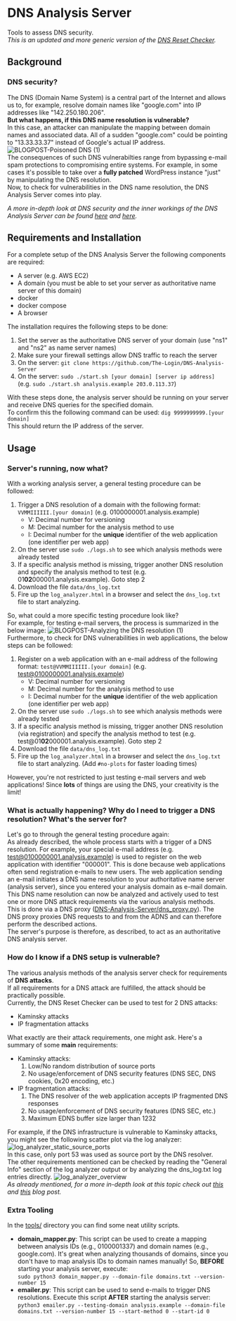 # DNS Analysis Server
Tools to assess DNS security.  
*This is an updated and more generic version of the [DNS Reset Checker](https://github.com/The-Login/DNS-Reset-Checker).*
## Background
### DNS security?  
The DNS (Domain Name System) is a central part of the Internet and allows us to, for example, resolve domain names like "google.com" into IP addresses like "142.250.180.206".  
**But what happens, if this DNS name resolution is vulnerable?**  
In this case, an attacker can manipulate the mapping between domain names and associated data. All of a sudden "google.com" could be pointing to "13.33.33.37" instead of Google's actual IP address.  
![BLOGPOST-Poisoned DNS (1)](https://user-images.githubusercontent.com/84237895/188393745-80f199f9-ee7f-419d-9969-41dc18d094ec.png)  
The consequences of such DNS vulnerabilties range from bypassing e-mail spam protections to compromising entire systems. For example, in some cases it's possible to take over a **fully patched** WordPress instance "just" by manipulating the DNS resolution.  
Now, to check for vulnerabilities in the DNS name resolution, the DNS Analysis Server comes into play.

*A more in-depth look at DNS security and the inner workings of the DNS Analysis Server can be found [here](https://sec-consult.com/blog/detail/forgot-password-taking-over-user-accounts-kaminsky-style/) and [here](https://sec-consult.com/blog/detail/forgot-password-taking-over-user-accounts-kaminsky-style/).*

## Requirements and Installation
For a complete setup of the DNS Analysis Server the following components are required:
* A server (e.g. AWS EC2)
* A domain (you must be able to set your server as authoritative name server of this domain)
* docker
* docker compose
* A browser

The installation requires the following steps to be done:
1. Set the server as the authoritative DNS server of your domain (use "ns1" and "ns2" as name server names)
2. Make sure your firewall settings allow DNS traffic to reach the server
3. On the server: ```git clone https://github.com/The-Login/DNS-Analysis-Server```
4. On the server: ```sudo ./start.sh [your domain] [server ip address]``` (e.g. ```sudo ./start.sh analysis.example 203.0.113.37```)

With these steps done, the analysis server should be running on your server and receive DNS queries for the specified domain.  
To confirm this the following command can be used:
```dig 9999999999.[your domain]```  
This should return the IP address of the server.


## Usage
### Server's running, now what?
With a working analysis server, a general testing procedure can be followed:
1. Trigger a DNS resolution of a domain with the following format: ```VVMMIIIIII.[your domain]``` (e.g. 0100000001.analysis.example)
    - V: Decimal number for versioning
    - M: Decimal number for the analysis method to use
    - I: Decimal number for the **unique** identifier of the web application (one identifier per web app)
2. On the server use ```sudo ./logs.sh``` to see which analysis methods were already tested
3. If a specific analysis method is missing, trigger another DNS resolution and specify the analysis method to test (e.g. 01**02**000001.analysis.example). Goto step 2
4. Download the file ```data/dns_log.txt```
5. Fire up the ```log_analyzer.html``` in a browser and select the ```dns_log.txt``` file to start analyzing.

So, what could a more specific testing procedure look like?  
For example, for testing e-mail servers, the process is summarized in the below image:
![BLOGPOST-Analyzing the DNS resolution (1)](https://user-images.githubusercontent.com/84237895/188394975-db02bb29-faff-4417-8300-7357825e033f.png)  
Furthermore, to check for DNS vulnerabilities in web applications, the below steps can be followed:  
1. Register on a web application with an e-mail address of the following format: ```test@VVMMIIIIII.[your domain]``` (e.g. test@0100000001.analysis.example)
    - V: Decimal number for versioning
    - M: Decimal number for the analysis method to use
    - I: Decimal number for the **unique** identifier of the web application (one identifier per web app)
2. On the server use ```sudo ./logs.sh``` to see which analysis methods were already tested
3. If a specific analysis method is missing, trigger another DNS resolution (via registration) and specify the analysis method to test (e.g. test@01**02**000001.analysis.example). Goto step 2
4. Download the file ```data/dns_log.txt```
5. Fire up the ```log_analyzer.html``` in a browser and select the ```dns_log.txt``` file to start analyzing. (Add ```#no-plots``` for faster loading times)  

However, you're not restricted to just testing e-mail servers and web applications! Since **lots** of things are using the DNS, your creativity is the limit!

### What is actually happening? Why do I need to trigger a DNS resolution? What's the server for?

Let's go to through the general testing procedure again:  
As already described, the whole process starts with a trigger of a DNS resolution. For example, your special e-mail address (e.g. test@0100000001.analysis.example) is used to register on the web application with identifier "000001". This is done because web applications often send registration e-mails to new users. The  web application sending an e-mail initiates a DNS name resolution to your authoritative name server (analysis server), since you entered your analysis domain as e-mail domain. This DNS name resolution can now be analyzed and actively used to test one or more DNS attack requirements via the various analysis methods. This is done via a DNS proxy ([DNS-Analysis-Server/dns_proxy.py](https://github.com/The-Login/DNS-Analysis-Server/blob/main/DNS-Analysis-Server/dns_proxy.py)). The DNS proxy proxies DNS requests to and from the ADNS and can therefore perform the described actions.  
The server's purpose is therefore, as described, to act as an authoritative DNS analysis server. 

### How do I know if a DNS setup is vulnerable?
The various analysis methods of the analysis server check for requirements of **DNS attacks**.  
If all requirements for a DNS attack are fulfilled, the attack should be practically possible.  
Currently, the DNS Reset Checker can be used to test for 2 DNS attacks:
- Kaminsky attacks
- IP fragmentation attacks

What exactly are their attack requirements, one might ask. Here's a summary of some **main** requirements:  
- Kaminsky attacks:
    1. Low/No random distribution of source ports
    2. No usage/enforcement of DNS security features (DNS SEC, DNS cookies, 0x20 encoding, etc.)
- IP fragmentation attacks:
    1. The DNS resolver of the web application accepts IP fragmented DNS responses
    2. No usage/enforcement of DNS security features (DNS SEC, etc.)
    3. Maximum EDNS buffer size larger than 1232 

For example, if the DNS infrastructure is vulnerable to Kaminsky attacks, you might see the following scatter plot via the log analyzer:  
![log_analyzer_static_source_ports](https://user-images.githubusercontent.com/84237895/188707061-18cb18f9-0f37-4ffe-bbf3-18ba29358d64.PNG)  
In this case, only port 53 was used as source port by the DNS resolver.  
The other requirements mentioned can be checked by reading the "General Info" section of the log analyzer output or by analyzing the dns_log.txt log entries directly.
![log_analyzer_overview](https://user-images.githubusercontent.com/84237895/188706313-ab9bd732-676c-408f-8344-043a0c5827df.PNG)  
*As already mentioned, for a more in-depth look at this topic check out [this](https://sec-consult.com/blog/detail/forgot-password-taking-over-user-accounts-kaminsky-style/) and [this](https://sec-consult.com/blog/detail/forgot-password-taking-over-user-accounts-kaminsky-style/) blog post.*  
### Extra Tooling
In the [tools/](https://github.com/The-Login/DNS-Analysis-Server/tree/main/tools) directory you can find some neat utility scripts.
- **domain_mapper.py**: This script can be used to create a mapping between analysis IDs (e.g., 0100001337) and domain names (e.g., google.com). It's great when analyzing thousands of domains, since you don't have to map analysis IDs to domain names manually! So, **BEFORE** starting your analysis server, execute:  
```sudo python3 domain_mapper.py --domain-file domains.txt --version-number 15```  
- **emailer.py**: This script can be used to send e-mails to trigger DNS resolutions. Execute this script **AFTER** starting the analysis server:  
```python3 emailer.py --testing-domain analysis.example --domain-file domains.txt --version-number 15 --start-method 0 --start-id 0```  

